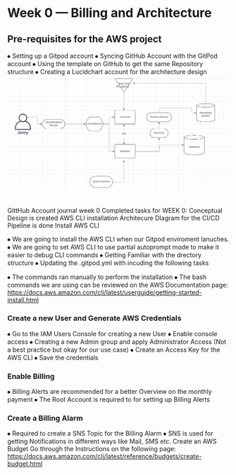 # Week 0 — Billing and Architecture

## Pre-requisites for the AWS project 
⦁	Setting up a Gitpod account 
⦁	Syncing GitHub Account with the GitPod account
⦁	Using the template on GitHub to get the same Repository structure
⦁	Creating a Lucidchart account for the architecture design
![Napkin Diagram](../_docs/assets/napkin_design.png)

<br/>
GittHub Account journal week 0
Completed tasks for WEEK 0:
Conceptual Design is created
AWS CLI installation
Architecure DIagram for the CI/CD Pipeline is done
Install AWS CLI

⦁	We are going to install the AWS CLI when our Gitpod enviroment lanuches.
⦁	We are  going to set AWS CLI to use partial autoprompt mode to make it easier to debug CLI commands
⦁	Getting Familiar with the drectory structure
⦁	Updating the .gitpod.yml with incuding the following tasks
 
⦁	The commands ran manually to perform the installation
⦁	The bash commands we are using can be reviewed on the AWS Documentation page: https://docs.aws.amazon.com/cli/latest/userguide/getting-started-install.html

### Create a new User and Generate AWS Credentials
⦁	Go to the IAM Users Console for creating a  new User
⦁	Enable console access
⦁	Creating a new Admin group and apply Administrator Access (Not a best practice but okay for our use case)
⦁	Create  an Access Key for the AWS CLI
⦁	Save the credentials 

### Enable Billing
⦁	Billing Alerts are recommended for a better Overview on the monthly payment
⦁	The Root Account is required to for setting up Billing Alerts


### Create a Billing Alarm 
⦁	Required to create a SNS Topic for the Billing Alarm
⦁	SNS is used for getting Notifications in different ways like Mail, SMS etc.
Create an AWS Budget 
Go through the Instructions on the following page: https://docs.aws.amazon.com/cli/latest/reference/budgets/create-budget.html


